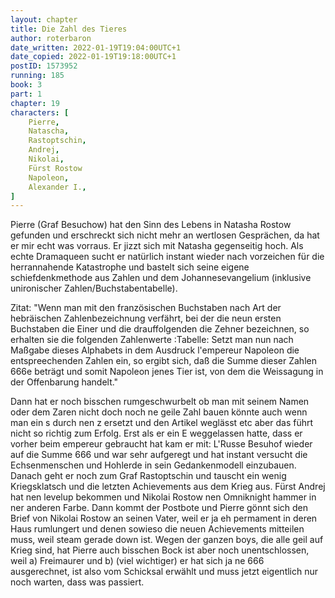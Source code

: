```yaml
---
layout: chapter
title: Die Zahl des Tieres
author: roterbaron
date_written: 2022-01-19T19:04:00UTC+1
date_copied: 2022-01-19T19:18:00UTC+1
postID: 1573952
running: 185
book: 3
part: 1
chapter: 19
characters: [ 
    Pierre, 
    Natascha, 
    Rastoptschin, 
    Andrej, 
    Nikolai, 
    Fürst Rostow 
    Napoleon, 
    Alexander I., 
]
---
```

Pierre (Graf Besuchow) hat den Sinn des Lebens in Natasha Rostow gefunden und erschreckt sich nicht mehr an wertlosen Gesprächen, da hat er mir echt was vorraus. Er jizzt sich mit Natasha gegenseitig hoch. Als echte Dramaqueen sucht er natürlich instant wieder nach vorzeichen für die herrannahende Katastrophe und bastelt sich seine eigene schiefdenkmethode aus Zahlen und dem Johannesevangelium (inklusive unironischer Zahlen/Buchstabentabelle).

Zitat: "Wenn man mit den französischen Buchstaben nach Art der hebräischen Zahlenbezeichnung verfährt, bei der die neun ersten Buchstaben die Einer und die drauffolgenden die Zehner bezeichnen, so erhalten sie die folgenden Zahlenwerte :Tabelle: Setzt man nun nach Maßgabe dieses Alphabets in dem Ausdruck l'empereur Napoleon die entspreechenden Zahlen ein, so ergibt sich, daß die Summe dieser Zahlen 666e beträgt und somit Napoleon jenes Tier ist, von dem die Weissagung in der Offenbarung handelt."

Dann hat er noch bisschen rumgeschwurbelt ob man mit seinem Namen oder dem Zaren nicht doch noch ne geile Zahl bauen könnte auch wenn man ein s durch nen z ersetzt und den Artikel weglässt etc aber das führt nicht so richtig zum Erfolg. Erst als er ein E weggelassen hatte, dass er vorher beim empereur gebraucht hat kam er mit: L'Russe Besuhof wieder auf die Summe 666 und war sehr aufgeregt und hat instant versucht die Echsenmenschen und Hohlerde in sein Gedankenmodell einzubauen.
Danach geht er noch zum Graf Rastoptschin und tauscht ein wenig Kriegsklatsch und die letzten Achievements aus dem Krieg aus. Fürst Andrej hat nen levelup bekommen und Nikolai Rostow nen Omniknight hammer in ner anderen Farbe. Dann kommt der Postbote und Pierre gönnt sich den Brief von Nikolai Rostow an seinen Vater, weil er ja eh permament in deren Haus rumlungert und denen sowieso die neuen Achievements mitteilen muss, weil steam gerade down ist.
Wegen der ganzen boys, die alle geil auf Krieg sind, hat Pierre auch bisschen Bock ist aber noch unentschlossen, weil a) Freimaurer und b) (viel wichtiger) er hat sich ja ne 666 ausgerechnet, ist also vom Schicksal erwählt und muss jetzt eigentlich nur noch warten, dass was passiert.